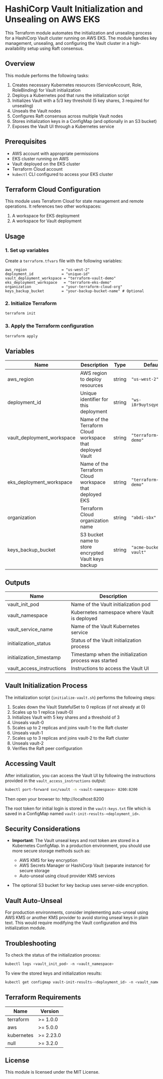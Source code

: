 # HashiCorp Vault Initialization and Unsealing on AWS EKS

This Terraform module automates the initialization and unsealing process for a HashiCorp Vault cluster running on AWS EKS. The module handles key management, unsealing, and configuring the Vault cluster in a high-availability setup using Raft consensus.

## Overview

This module performs the following tasks:

1. Creates necessary Kubernetes resources (ServiceAccount, Role, RoleBinding) for Vault initialization
2. Deploys a Kubernetes pod that runs the initialization script
3. Initializes Vault with a 5/3 key threshold (5 key shares, 3 required for unsealing)
4. Unseals the Vault nodes
5. Configures Raft consensus across multiple Vault nodes
6. Stores initialization keys in a ConfigMap (and optionally in an S3 bucket)
7. Exposes the Vault UI through a Kubernetes service

## Prerequisites

* AWS account with appropriate permissions
* EKS cluster running on AWS
* Vault deployed on the EKS cluster
* Terraform Cloud account
* `kubectl` CLI configured to access your EKS cluster

## Terraform Cloud Configuration

This module uses Terraform Cloud for state management and remote operations. It references two other workspaces:

1. A workspace for EKS deployment
2. A workspace for Vault deployment

## Usage

### 1. Set up variables

Create a `terraform.tfvars` file with the following variables:

```hcl
aws_region                = "us-west-2"
deployment_id             = "unique-id"
vault_deployment_workspace = "terraform-vault-demo"
eks_deployment_workspace   = "terraform-eks-demo"
organization              = "your-terraform-cloud-org"
keys_backup_bucket        = "your-backup-bucket-name" # Optional
```

### 2. Initialize Terraform

```bash
terraform init
```

### 3. Apply the Terraform configuration

```bash
terraform apply
```

## Variables

| Name | Description | Type | Default | Required |
|------|-------------|------|---------|----------|
| aws_region | AWS region to deploy resources | string | `"us-west-2"` | no |
| deployment_id | Unique identifier for this deployment | string | `"ws-i8r9uytsqyeznuer"` | no |
| vault_deployment_workspace | Name of the Terraform Cloud workspace that deployed Vault | string | `"terraform-vault-demo"` | no |
| eks_deployment_workspace | Name of the Terraform Cloud workspace that deployed EKS | string | `"terraform-eks-demo"` | no |
| organization | Terraform Cloud organization name | string | `"abdi-sbx"` | no |
| keys_backup_bucket | S3 bucket name to store encrypted Vault keys backup | string | `"acme-bucket-vault"` | no |

## Outputs

| Name | Description |
|------|-------------|
| vault_init_pod | Name of the Vault initialization pod |
| vault_namespace | Kubernetes namespace where Vault is deployed |
| vault_service_name | Name of the Vault Kubernetes service |
| initialization_status | Status of the Vault initialization process |
| initialization_timestamp | Timestamp when the initialization process was started |
| vault_access_instructions | Instructions to access the Vault UI |

## Vault Initialization Process

The initialization script (`initialize-vault.sh`) performs the following steps:

1. Scales down the Vault StatefulSet to 0 replicas (if not already at 0)
2. Scales up to 1 replica (vault-0)
3. Initializes Vault with 5 key shares and a threshold of 3
4. Unseals vault-0
5. Scales up to 2 replicas and joins vault-1 to the Raft cluster
6. Unseals vault-1
7. Scales up to 3 replicas and joins vault-2 to the Raft cluster
8. Unseals vault-2
9. Verifies the Raft peer configuration

## Accessing Vault

After initialization, you can access the Vault UI by following the instructions provided in the `vault_access_instructions` output:

```bash
kubectl port-forward svc/vault -n <vault-namespace> 8200:8200
```

Then open your browser to: http://localhost:8200

The root token for initial login is stored in the `vault-keys.txt` file which is saved in a ConfigMap named `vault-init-results-<deployment_id>`.

## Security Considerations

* **Important**: The Vault unseal keys and root token are stored in a Kubernetes ConfigMap. In a production environment, you should use more secure storage methods such as:
  - AWS KMS for key encryption
  - AWS Secrets Manager or HashiCorp Vault (separate instance) for secure storage
  - Auto-unseal using cloud provider KMS services

* The optional S3 bucket for key backup uses server-side encryption.

## Vault Auto-Unseal

For production environments, consider implementing auto-unseal using AWS KMS or another KMS provider to avoid storing unseal keys in plain text. This would require modifying the Vault configuration and this initialization module.

## Troubleshooting

To check the status of the initialization process:

```bash
kubectl logs <vault_init_pod> -n <vault_namespace>
```

To view the stored keys and initialization results:

```bash
kubectl get configmap vault-init-results-<deployment_id> -n <vault_namespace> -o yaml
```

## Terraform Requirements

| Name | Version |
|------|---------|
| terraform | >= 1.0.0 |
| aws | >= 5.0.0 |
| kubernetes | >= 2.23.0 |
| null | >= 3.2.0 |

## License

This module is licensed under the MIT License.
